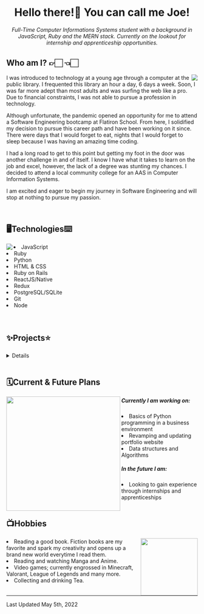 <h1 align="center">Hello there!👋 You can call me Joe!</h1>

<h6 align="center">Full-Time Computer Informations Systems student with a background in JavaScript, Ruby and the MERN stack. Currently on the lookout for internship and apprenticeship opportunities. </h6>


## Who am I? 👉🏻 👈🏻
<img src="https://camo.githubusercontent.com/6e2c2f5190c42e4ff6bbd45acf48536ef9bf9e95ad599c59473cf1c701236984/68747470733a2f2f737465656d6974696d616765732e636f6d2f3078302f68747470733a2f2f63646e2e6c6966656861636b65722e72752f77702d636f6e74656e742f75706c6f6164732f323031372f30312f657a6769662e636f6d2d63726f705f313438343536333835392e676966" align="right">
<p>I was introduced to technology at a young age through a computer at the public library. I frequented this library an hour a day, 6 days a week. Soon, I was far more adept than most adults and was surfing the web like a pro. Due to financial constraints, I was not able to pursue a profession in technology. 

Although unfortunate, the pandemic opened an opportunity for me to attend a Software Engineering bootcamp at Flatiron School. From here, I solidified my decision to pursue this career path and have been working on it since. There were days that I would forget to eat, nights that I would forget to sleep because I was having an amazing time coding.

I had a long road to get to this point but getting my foot in the door was another challenge in and of itself. I know I have what it takes to learn on the job and excel, however, the lack of a degree was stunting my chances. I decided to attend a local community college for an AAS in Computer Information Systems.

I am excited and eager to begin my journey in Software Engineering and will stop at nothing to pursue my passion. 
</p>
<br>

## 🖥️Technologies⌨️
<img src="https://thumbs.gfycat.com/PointedFrequentImperatorangel-size_restricted.gif" align="left">
<li>JavaScript</li>
<li>Ruby</li>
<li>Python</li>
<li>HTML & CSS</li>
<li>Ruby on Rails</li>
<li>ReactJS/Native</li>
<li>Redux</li>
<li>PostgreSQL/SQLite</li>
<li>Git</li>
<li>Node</li>
<br><br>

## ✨Projects⭐

<details>
  
### Portfolio Website
*Single page portfolio website built on ReactJS*
<details>
<p>Tech stack: ReactJS, JavaScript, JSX, CSS, HTML</p>
  <li><a href="https://github.com/josephscha/portfolio-2020">Github</a></li>
  </details>
   <hr>
  
### Learn N'Play
*Full-stack educational app, designed to allow children to practice core reading, writing and math skills.*
<details>
<p>Tech stack: Rails API, PostgreSQL, Web Speech Recognition API, ReactJS, JavaScript, JSC, CSS, HTML</p>
<li><a href="https://github.com/josephscha/learn-n-play-frontend">Frontend</a></li>
<li><a href="https://github.com/josephscha/learn-n-play-backend">Backend</a></li>
  </details>
   <hr>
  
### Gundam Battlefield
*Single player turn based progression RPG.*
<details>
<p>Tech Stack: Rails API, PostgreSQL, ReactJS, JavaScript, JSX, CSS, HTML</p>
<li><a href="https://github.com/josephscha/gundam-frontend">Frontend</a></li>
<li><a href="https://github.com/josephscha/gundam-backend">Backend</a></li>
  </details>
   <hr>

### Gachamons
*Single page application, browser based “gacha” genre game.*
<details>
<p>Tech Stack: Rails API, PostgreSQL, JavaScript, DOM, CSS, HTML</p>
<li><a href="https://github.com/josephscha/gachamons--frontend">Frontend</a></li>
<li><a href="https://github.com/josephscha/gachamons--backend">Backend</a></li>
</details>
   <hr>

### POSH Artworks
*Website to showcase, trade, buy and sell artwork. Instagram meets art.*
<details>
<p>Tech Stack: Rails API, JSON, SQLite, Ruby, CSS, HTML, Metropolitan Museum of Arts API</p>
<li><a href="https://github.com/josephscha/POSH-Port-Out-Starboard-Home">GitHub</a></li>
</details>
 <hr>
  
### Mod-1 Weathers
*CLI Application used for real-time weather queries of any city.*
<details>
<p>Tech Stack: Ruby, JSON, MetaWeather API</p>
<li><a href="https://github.com/josephscha/mod-1-weather-project">Github</a></li>
</details>
   <hr>
  <h3> Portfolio site currently being updated. Visuals will be available on portfolio once finished. </h3>
  <hr>
</details>
<br>

## 🗓️Current & Future Plans
<img src="https://www.kodable.com/learn/wp-content/uploads/2019/08/learning-gif-5.gif" align="left" width="300">
<h5>Currently I am working on:</h5>
<li>Basics of Python programming in a business environment</li>
<li>Revamping and updating portfolio website</li>
<li>Data structures and Algorithms</li>

<h5>In the future I am:</h5>
<li>Looking to gain experience through internships and apprenticeships</li>
<br> 

## 📺Hobbies
<img src="https://i.gifer.com/origin/9f/9f1ad604fd880d80d33f67abb4ade96c.gif" align="right" width="150">
<li>Reading a good book. Fiction books are my favorite and spark my creativity and opens up a brand new world everytime I read them.</li>
<li>Reading and watching Manga and Anime.</li>
<li>Video games; currently engrossed in Minecraft, Valorant, League of Legends and many more.</li>
<li>Collecting and drinking Tea. </li>
<br>

<hr>
<p>Last Updated May 5th, 2022</p>
